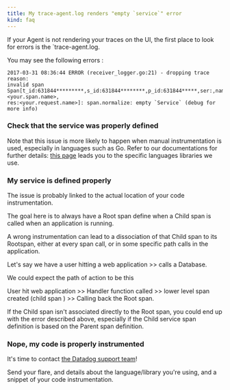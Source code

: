 ```yaml
---
title: My trace-agent.log renders "empty `service`" error
kind: faq
---
```


If your Agent is not rendering your traces on the UI, the first place to look for errors is the `trace-agent.log.

You may see the following errors :

```
2017-03-31 08:36:44 ERROR (receiver_logger.go:21) - dropping trace reason: 
invalid span Span[t_id:631844*********,s_id:631844********,p_id:631844*****,ser:,name:<your.span.name>,
res:<your.request.name>]: span.normalize: empty `Service` (debug for more info)
```

### Check that the service was properly defined

Note that this issue is more likely to happen when manual instrumentation is used, especially in languages such as Go. Refer to our documentations for further details: [this page][1] leads you to the specific languages libraries we use.

### My service is defined properly

The issue is probably linked to the actual location of your code instrumentation.

The goal here is to always have a Root span define when a Child span is called when an application is running.

A wrong instrumentation can lead to a dissociation of that Child span to its Rootspan, either at every span call, or in some specific path calls in the application.

Let's say we have a user hitting a web application >> calls a Database.

We could expect the path of action to be this

User hit web application >> Handler function called >> lower level span created (child span ) >> Calling back the Root span.

If the Child span isn't associated directly to the Root span, you could end up with the error described above, especially if the Child service span definition is based on the Parent span definition.

### Nope, my code is properly instrumented

It's time to contact [the Datadog support team][2]!

Send your flare, and details about the language/library you're using, and a snippet of your code instrumentation.

[1]: /tracing/setup
[2]: /help
